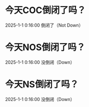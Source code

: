 # 今天COC倒闭了吗？

2025-1-1 0:16:00 倒闭了（Not Down）

# 今天NOS倒闭了吗？

2025-1-1 0:16:00 没倒闭（Down）

# 今天NS倒闭了吗？

2025-1-1 0:16:00 没倒闭（Down）


